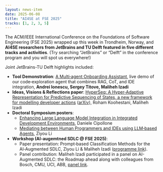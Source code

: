 ```yaml
---
layout: news-item
date: 2025-06-08
title: "AI4SE at FSE 2025"
tracks: [1, 2, 3, 5]
---
```

The ACM/IEEE International Conference on the Foundations of Software Engineering (FSE 2025) wrapped up this week in Trondheim, Norway, and **AI4SE researchers from JetBrains and TU Delft featured in five different tracks and activities**. (Try searching “JetBrains” or “Delft” in the conference program and you will spot us everywhere!)

Joint JetBrains-TU Delft highlights included:

* **Tool Demonstration**: [A Multi‑agent Onboarding Assistant](https://conf.researchr.org/details/fse-2025/fse-2025-demonstrations/38/A-Multi-agent-Onboarding-Assistant-based-on-Large-Language-Models-Retrieval-Augmente?utm_source=chatgpt.com), live demo of our code‑exploration agent that combines RAG, CoT, and IDE integration, **Andrei Ionescu, Sergey Titove, Maliheh Izadi**
* **Ideas, Visions & Reflections paper**: [HyperSeq: A Hyper‑Adaptive Representation for Predictive Sequencing of States, a new framework for modelling developer actions](https://conf.researchr.org/details/fse-2025/fse-2025-ideas-visions-and-reflections/36/HyperSeq-A-Hyper-Adaptive-Representation-for-Predictive-Sequencing-of-States?utm_source=chatgpt.com) ([arXiv](https://arxiv.org/abs/2503.10254?utm_source=chatgpt.com)), Roham Koohestani, Maliheh Izadi
* **Doctoral Symposium posters**:
  * [Enhancing Large Language Model Integration in Integrated Development Environments](https://conf.researchr.org/details/fse-2025/fse-2025-doctoral-symposium/17/Enhancing-Large-Language-Model-Integration-in-Integrated-Development-Environments?utm_source=chatgpt.com), Daniele Cipollone
  * [Mediating between Human Programmers and IDEs using LLM‑based Agents](https://conf.researchr.org/details/fse-2025/fse-2025-doctoral-symposium/2/Mediating-between-Human-Programmers-and-Integrated-Development-Environments-using-LLM?utm_source=chatgpt.com), Ziyou Li
* **Workshop (AI-augemtned SDLC @ FSE 2025)**:
  * Paper presentation: Prompt‑based Classification Methods for the AI‑Augmented SDLC, Ziyou Li & Maliheh Izadi ([programme link](https://resources.sei.cmu.edu/news-events/events/ai-augmented-sdlc/program.cfm)).
  * Panel contribution: Maliheh Izadi participated in a panel on AI-Augmented SDLC: the Roadmap ahead along with colleagues from Bosch, CMU, UCI, ABB, [panel link](https://resources.sei.cmu.edu/news-events/events/ai-augmented-sdlc/program.cfm).
